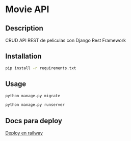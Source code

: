 ﻿# Movie API

## Description

CRUD API REST de peliculas con Django Rest Framework

## Installation

```bash
pip install -r requirements.txt
```

## Usage

```bash
python manage.py migrate

python manage.py runserver
```

## Docs para deploy

[Deploy en railway](./docs/deploy.md)
